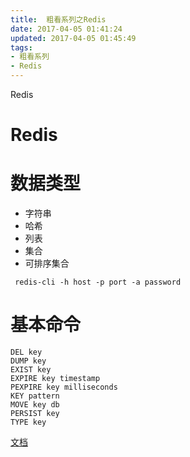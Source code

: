 ```yaml
---
title:  粗看系列之Redis
date: 2017-04-05 01:41:24
updated: 2017-04-05 01:45:49
tags: 
- 粗看系列
- Redis
---
```


Redis
<!--more-->
# Redis

# 数据类型
- 字符串
- 哈希
- 列表
- 集合
- 可排序集合

```
 redis-cli -h host -p port -a password
```
# 基本命令
```shell
DEL key
DUMP key
EXIST key
EXPIRE key timestamp
PEXPIRE key milliseconds
KEY pattern
MOVE key db
PERSIST key
TYPE key
```


[文档](http://www.redis.cn/documentation.html)
